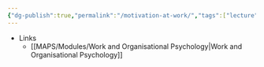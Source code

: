 ```yaml
---
{"dg-publish":true,"permalink":"/motivation-at-work/","tags":["lecture"]}
---
```


- Links
	- [[MAPS/Modules/Work and Organisational Psychology\|Work and Organisational Psychology]]